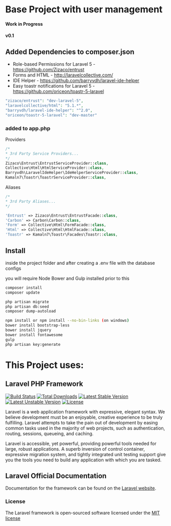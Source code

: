 # Base Project with user management

#### Work in Progress
#### v0.1

## Added Dependencies to composer.json

* Role-based Permissions for Laravel 5 - https://github.com/Zizaco/entrust
* Forms and HTML - http://laravelcollective.com/
* IDE Helper - https://github.com/barryvdh/laravel-ide-helper
* Easy toastr notifications for Laravel 5 - https://github.com/oriceon/toastr-5-laravel

```php
"zizaco/entrust": "dev-laravel-5",
"laravelcollective/html": "5.1.*",
"barryvdh/laravel-ide-helper": "^2.0",
"oriceon/toastr-5-laravel": "dev-master"
```

### added to app.php

Providers

```php
/*
* 3rd Party Service Providers...
*/
Zizaco\Entrust\EntrustServiceProvider::class,
Collective\Html\HtmlServiceProvider::class,
Barryvdh\LaravelIdeHelper\IdeHelperServiceProvider::class,
Kamaln7\Toastr\ToastrServiceProvider::class,
```

Aliases

```php
/*
* 3rd Party Aliases...
*/

'Entrust' => Zizaco\Entrust\EntrustFacade::class,
'Carbon' => Carbon\Carbon::class,
'Form' => Collective\Html\FormFacade::class,
'Html' => Collective\Html\HtmlFacade::class,
'Toastr' => Kamaln7\Toastr\Facades\Toastr::class,
```

## Install

inside the project folder and after creating a .env file with the database configs

you will require Node Bower and Gulp installed prior to this

```sh
composer install
composer update

php artisan migrate
php artisan db:seed
composer dump-autoload

npm install or npm install --no-bin-links (on windows)
bower install bootstrap-less
bower install jquery
bower install fontawesome
gulp
php artisan key:generate
```

# This Project uses:
## Laravel PHP Framework

[![Build Status](https://travis-ci.org/laravel/framework.svg)](https://travis-ci.org/laravel/framework)
[![Total Downloads](https://poser.pugx.org/laravel/framework/d/total.svg)](https://packagist.org/packages/laravel/framework)
[![Latest Stable Version](https://poser.pugx.org/laravel/framework/v/stable.svg)](https://packagist.org/packages/laravel/framework)
[![Latest Unstable Version](https://poser.pugx.org/laravel/framework/v/unstable.svg)](https://packagist.org/packages/laravel/framework)
[![License](https://poser.pugx.org/laravel/framework/license.svg)](https://packagist.org/packages/laravel/framework)

Laravel is a web application framework with expressive, elegant syntax. We believe development must be an enjoyable, creative experience to be truly fulfilling. Laravel attempts to take the pain out of development by easing common tasks used in the majority of web projects, such as authentication, routing, sessions, queueing, and caching.

Laravel is accessible, yet powerful, providing powerful tools needed for large, robust applications. A superb inversion of control container, expressive migration system, and tightly integrated unit testing support give you the tools you need to build any application with which you are tasked.

## Laravel Official Documentation

Documentation for the framework can be found on the [Laravel website](http://laravel.com/docs).

### License

The Laravel framework is open-sourced software licensed under the [MIT license](http://opensource.org/licenses/MIT)